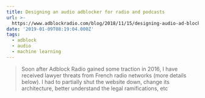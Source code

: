 ```yaml
---
title: Designing an audio adblocker for radio and podcasts
url: >-
  https://www.adblockradio.com/blog/2018/11/15/designing-audio-ad-block-radio-podcast/
date: '2019-01-09T08:19:04.000Z'
tags:
  - adblock
  - audio
  - machine learning
---
```

> Soon after Adblock Radio gained some traction in 2016, I have received lawyer threats from French radio networks (more details below). I had to partially shut the website down, change its architecture, better understand the legal ramifications, etc
